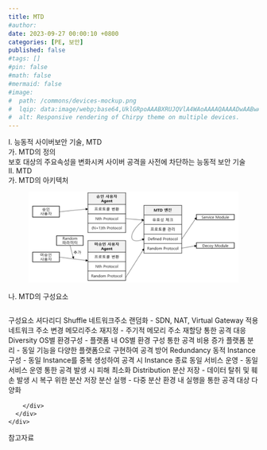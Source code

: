 ```yaml
---
title: MTD
#author: 
date: 2023-09-27 00:00:10 +0800
categories: [PE, 보안]
published: false
#tags: []
#pin: false
#math: false
#mermaid: false
#image:
#  path: /commons/devices-mockup.png
#  lqip: data:image/webp;base64,UklGRpoAAABXRUJQVlA4WAoAAAAQAAAADwAABwAAQUxQSDIAAAARL0AmbZurmr57yyIiqE8oiG0bejIYEQTgqiDA9vqnsUSI6H+oAERp2HZ65qP/VIAWAFZQOCBCAAAA8AEAnQEqEAAIAAVAfCWkAALp8sF8rgRgAP7o9FDvMCkMde9PK7euH5M1m6VWoDXf2FkP3BqV0ZYbO6NA/VFIAAAA
#  alt: Responsive rendering of Chirpy theme on multiple devices.
---
```


<div class="post-wrap">
  <div class="para">
    <div class="para-title">
      I. 능동적 사이버보안 기술, MTD
    </div>
    <div class="para-cntnt">
      <div class="para">
        <div class="para-title">
          가. MTD의 정의
        </div>
        <div class="para-cntnt">
            보호 대상의 주요속성을 변화시켜 사이버 공격을 사전에 차단하는 능동적 보안 기술
        </div>
      </div>
    </div>
  </div>
  
  <div class="para">
    <div class="para-title">
      II. MTD
    </div>
    <div class="para-cntnt">
      <div class="para">
        <div class="para-title">
          가. MTD의 아키텍처
        </div>
        <div class="para-cntnt">
          <figure class="post-figure">
            <img src="/assets/img/posts/MTD.png" alt="MTD">
<!--            <figcaption>Source: Unveiling the Metaverse: Exploring Emerging Trends, Multifaceted Perspectives, and Future Challenges</figcaption>-->
          </figure>
        </div>
      </div>
      <div class="para">
        <div class="para-title">
          나. MTD의 구성요소
        </div>
        <div class="para-cntnt">
          <table class="post-table">
          </table>
          구성요소 셔다리디
  Shuffle
    네트워크주소 랜덤화 - SDN, NAT, Virtual Gateway 적용 네트워크 주소 변경
    메모리주소 재지정 - 주기적 메모리 주소 재할당 통한 공격 대응
  Diversity
    OS별 환경구성 - 플랫폼 내 OS별 환경 구성 통한 공격 비용 증가 
    플랫폼 분리 - 동일 기능을 다양한 플랫폼으로 구현하여 공격 방어
  Redundancy
    동적 Instance 구성 - 동일 Instance를 중복 생성하여 공격 시 Instance 종료 
    동일 서비스 운영 - 동일 서비스 운영 통한 공격 발생 시 피해 최소화
  Distribution
    분산 저장 - 데이터 탈취 및 훼손 발생 시 복구 위한 분산 저장
    분산 실행 - 다중 분산 환경 내 실행을 통한 공격 대상 다양화

        </div>
      </div>
    </div>
  </div>

  <div class="refr-wrap">
    <div class="refr-title">
        참고자료
    </div>
    <ol class="refr-list">
    <!--    <li>(나현식, 최대선) <a target="_blank" href="https://scienceon.kisti.re.kr/commons/util/originalView.do?cn=JAKO202225948430499&oCn=JAKO202225948430499&dbt=JAKO&journal=NJOU00291864">메타버스 보안 위협 요소 및 대응 방안 검토</a></li>-->
    <!--    <li>(M. Uddin, S. Manickam, H. Ullah, M. Obaidat and A. Dandoush) <a target="_blank" href="https://ieeexplore.ieee.org/abstract/document/10138386">Unveiling the Metaverse: Exploring Emerging Trends, Multifaceted Perspectives, and Future Challenges</a></li>-->
    </ol>
  </div>
</div>
